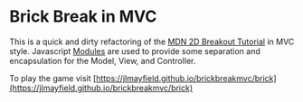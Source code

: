 # Brick Break in MVC

This is a quick and dirty refactoring of the [MDN 2D Breakout Tutorial](https://developer.mozilla.org/en-US/docs/Games/Tutorials/2D_Breakout_game_pure_JavaScript) in MVC style. Javascript [Modules](https://developer.mozilla.org/en-US/docs/Web/JavaScript/Guide/Modules) are used to provide some separation and encapsulation for the Model, View, and Controller.

To play the game visit [https://jlmayfield.github.io/brickbreakmvc/brick](https://jlmayfield.github.io/brickbreakmvc/brick)
